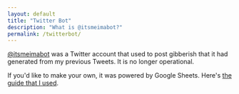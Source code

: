 ```yaml
---
layout: default
title: "Twitter Bot"
description: "What is @itsmeimabot?"
permalink: /twitterbot/
---
```


[@itsmeimabot](https://twitter.com/itsmeimabot) was a Twitter account that used to post gibberish that it had generated from my previous Tweets. It is no longer operational.


If you'd like to make your own, it was powered by Google Sheets. Here's [the guide that I used](https://www.zachwhalen.net/posts/how-to-make-a-twitter-bot-with-google-spreadsheets-version-04/).
